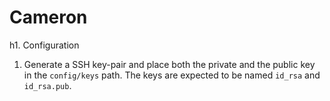 Cameron
=======

h1. Configuration

1. Generate a SSH key-pair and place both the private and the public key in the `config/keys` path. The keys are expected to be named `id_rsa` and `id_rsa.pub`.

